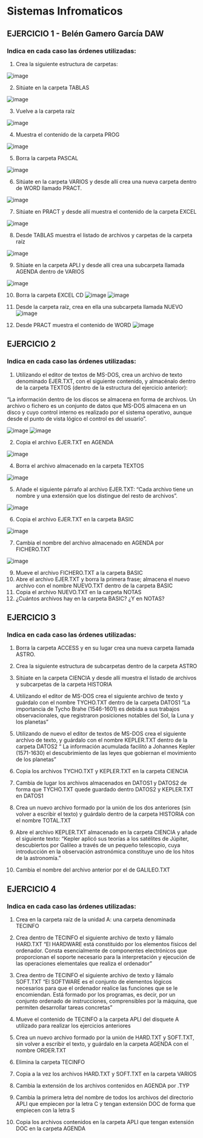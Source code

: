 # Sistemas Infromaticos
## EJERCICIO 1 - Belén Gamero García DAW 
### Indica en cada caso las órdenes utilizadas: 
1. Crea la siguiente estructura de carpetas:

![image](https://user-images.githubusercontent.com/91567318/159172735-864e2496-e592-4f15-9e47-24d273d9a706.png)

2. Sitúate en la carpeta TABLAS

![image](https://user-images.githubusercontent.com/91567318/159172796-ca547a04-9770-4838-92c8-fee6b348fcd0.png)

3. Vuelve a la carpeta raíz 

![image](https://user-images.githubusercontent.com/91567318/159172875-e981b3bd-dab1-41c4-bc7f-6a9dd493bdd5.png)

4. Muestra el contenido de la carpeta PROG 

![image](https://user-images.githubusercontent.com/91567318/159172931-ac8d0014-f40f-47cf-8179-938e428ead62.png)

5. Borra la carpeta PASCAL 

![image](https://user-images.githubusercontent.com/91567318/159173141-69c43404-f4f9-4402-9440-5fc89cacf536.png)

6. Sitúate en la carpeta VARIOS y desde allí crea una nueva carpeta dentro de WORD llamado PRACT.

![image](https://user-images.githubusercontent.com/91567318/159173306-7eebec18-8bc2-40f8-a102-da5d2c54245e.png)
 
7. Sitúate en PRACT y desde allí muestra el contenido de la carpeta EXCEL

![image](https://user-images.githubusercontent.com/91567318/159173365-e0eb0e7b-cae8-43a4-a3e6-7e5fbe51817d.png)

8. Desde TABLAS muestra el listado de archivos y carpetas de la carpeta raíz 

![image](https://user-images.githubusercontent.com/91567318/159173449-8693e459-3bc1-4eb5-b350-c6e336dcf4b9.png)

9. Sitúate en la carpeta APLI y desde allí crea una subcarpeta llamada AGENDA dentro de VARIOS

![image](https://user-images.githubusercontent.com/91567318/159173518-751d3517-612f-4af9-a611-c696eea09fda.png)

10. Borra la carpeta EXCEL CD
![image](https://user-images.githubusercontent.com/91567318/159173612-a6bb500d-b759-4c47-9026-1e0f922c3a97.png)
![image](https://user-images.githubusercontent.com/91567318/159173622-71b50e0d-4e0d-48a7-8370-c5fb59252bed.png)

11. Desde la carpeta raíz, crea en ella una subcarpeta llamada NUEVO 
![image](https://user-images.githubusercontent.com/91567318/159173662-df217b0b-2eda-4b75-9ef7-ee80d97e90c6.png)

12. Desde PRACT muestra el contenido de WORD 
![image](https://user-images.githubusercontent.com/91567318/159173793-b3a174da-8efe-400b-9838-a9d8e7604eb9.png)
 
## EJERCICIO 2 
### Indica en cada caso las órdenes utilizadas: 
1. Utilizando el editor de textos de MS-DOS, crea un archivo de texto denominado EJER.TXT, con el
siguiente contenido, y almacénalo dentro de la carpeta TEXTOS (dentro de la estructura del ejercicio anterior): 

“La información dentro de los discos se almacena en forma de archivos. Un archivo o fichero es un conjunto de datos que MS-DOS almacena en un disco y cuyo control interno es realizado por el sistema operativo, aunque desde el punto de vista lógico el control es del usuario”.

![image](https://user-images.githubusercontent.com/91567318/159174226-029fe9af-0ee5-4821-9d91-7553e5442233.png)
![image](https://user-images.githubusercontent.com/91567318/159174597-ebb873b8-dd11-44f1-836b-ab37a37f0d9f.png)

2. Copia el archivo EJER.TXT en AGENDA 

![image](https://user-images.githubusercontent.com/91567318/159337418-88a81555-4301-4052-b244-2bc1f3a0ec56.png)

4. Borra el archivo almacenado en la carpeta TEXTOS

![image](https://user-images.githubusercontent.com/91567318/159338001-243b20ca-6810-444f-9067-66a97db99014.png)

5. Añade el siguiente párrafo al archivo EJER.TXT:
“Cada archivo tiene un nombre y una extensión que los distingue del resto de archivos”.

![image](https://user-images.githubusercontent.com/91567318/159340546-73c93c2d-5ba9-4b2d-a74a-f2db7c9729a4.png)

6. Copia el archivo EJER.TXT en la carpeta BASIC 

![image](https://user-images.githubusercontent.com/91567318/159340960-3f475438-37aa-4b57-9bf4-cac80babc4e8.png)

7. Cambia el nombre del archivo almacenado en AGENDA por FICHERO.TXT

![image](https://user-images.githubusercontent.com/91567318/159341338-033ef33c-d5ed-4c02-b5b4-0333a371ed88.png)

9. Mueve el archivo FICHERO.TXT a la carpeta BASIC 
10. Abre el archivo EJER.TXT y borra la primera frase; almacena el nuevo archivo con el nombre NUEVO.TXT dentro de la carpeta BASIC 
11. Copia el archivo NUEVO.TXT en la carpeta NOTAS 
12. ¿Cuántos archivos hay en la carpeta BASIC? ¿Y en NOTAS?

## EJERCICIO 3 
### Indica en cada caso las órdenes utilizadas: 
1. Borra la carpeta ACCESS y en su lugar crea una nueva carpeta llamada ASTRO.

2. Crea la siguiente estructura de subcarpetas dentro de la carpeta ASTRO 
3. Sitúate en la carpeta CIENCIA y desde allí muestra el listado de archivos y subcarpetas de la carpeta HISTORIA 
4. Utilizando el editor de MS-DOS crea el siguiente archivo de texto y guárdalo con el nombre TYCHO.TXT dentro de la carpeta DATOS1 
“La importancia de Tycho Brahe (1546-1601) es debida a sus trabajos observacionales, que registraron posiciones notables del Sol, la Luna y los planetas” 
5. Utilizando de nuevo el editor de textos de MS-DOS crea el siguiente archivo de texto, y guárdalo con el nombre KEPLER.TXT dentro de la carpeta DATOS2 
“ La información acumulada facilitó a Johannes Kepler (1571-1630) el descubrimiento de las leyes que gobiernan el movimiento de los planetas” 
6. Copia los archivos TYCHO.TXT y KEPLER.TXT en la carpeta CIENCIA 
7. Cambia de lugar los archivos almacenados en DATOS1 y DATOS2 de forma que TYCHO.TXT quede guardado dentro DATOS2 y KEPLER.TXT en DATOS1 
8. Crea un nuevo archivo formado por la unión de los dos anteriores (sin volver a escribir el texto) y guárdalo dentro de la carpeta HISTORIA con el nombre TOTAL.TXT 
9. Abre el archivo KEPLER.TXT almacenado en la carpeta CIENCIA y añade el siguiente texto: 
“Kepler aplicó sus teorías a los satélites de Júpiter, descubiertos por Galileo a través de un pequeño telescopio, cuya introducción en la observación astronómica constituye uno de los hitos de la astronomía.” 
10. Cambia el nombre del archivo anterior por el de GALILEO.TXT

## EJERCICIO 4
### Indica en cada caso las órdenes utilizadas: 
1. Crea en la carpeta raíz de la unidad A: una carpeta denominada TECINFO
  
2. Crea dentro de TECINFO el siguiente archivo de texto y llámalo HARD.TXT 
“El HARDWARE está constituido por los elementos físicos del ordenador. Consta esencialmente de componentes electrónicos que proporcionan el soporte necesario para la interpretación y ejecución de las operaciones elementales que realiza el ordenador” 
3. Crea dentro de TECINFO el siguiente archivo de texto y llámalo SOFT.TXT 
“El SOFTWARE es el conjunto de elementos lógicos necesarios para que el ordenador realice las funciones que se le encomiendan. Está formado por los programas, es decir, por un conjunto ordenado de instrucciones, comprensibles por la máquina, que permiten desarrollar tareas concretas”  
4. Mueve el contenido de TECINFO a la carpeta APLI del disquete A utilizado para realizar los ejercicios anteriores 
5. Crea un nuevo archivo formado por la unión de HARD.TXT y SOFT.TXT, sin volver a escribir el texto, y guárdalo en la carpeta AGENDA con el nombre ORDER.TXT 
6. Elimina la carpeta TECINFO 
7. Copia a la vez los archivos HARD.TXT y SOFT.TXT en la carpeta VARIOS 
8. Cambia la extensión de los archivos contenidos en AGENDA por .TYP 
9. Cambia la primera letra del nombre de todos los archivos del directorio APLI que empiecen por la letra C y tengan extensión DOC de forma que empiecen con la letra S 
10. Copia los archivos contenidos en la carpeta APLI que tengan extensión DOC en la carpeta AGENDA
